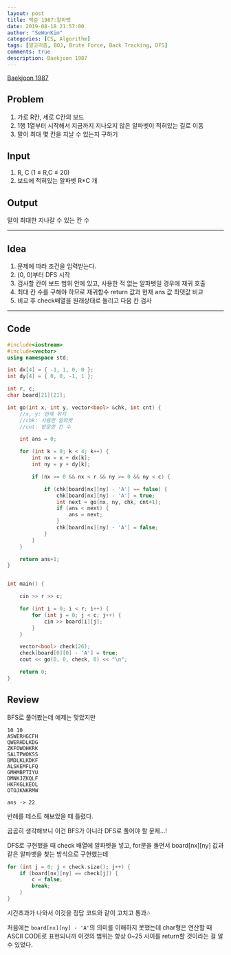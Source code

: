 ```yaml
---
layout: post
title: 백준 1987:알파벳
date: 2019-08-18 21:57:00
author: "SeWonKim"
categories: [CS, Algorithm]
tags: [알고리즘, BOJ, Brute Force, Back Tracking, DFS]
comments: true
description: Baekjoon 1987
---
```


[Baekjoon 1987](https://www.acmicpc.net/problem/1987)

## Problem

1. 가로 R칸, 세로 C칸의 보드
2. 1행 1열부터 시작해서 지금까지 지나오지 않은 알파벳이 적혀있는 길로 이동
3. 말이 최대 몇 칸을 지날 수 있는지 구하기

## Input

1. R, C (1 ≤ R,C ≤ 20)
2. 보드에 적혀있는 알파벳 R\*C 개

## Output

말이 최대한 지나갈 수 있는 칸 수

---

## Idea

1. 문제에 따라 조건을 입력받는다.
2. (0, 0)부터 DFS 시작
3. 검사할 칸이 보드 범위 안에 있고, 사용한 적 없는 알파벳일 경우에 재귀 호출
4. 최대 칸 수를 구해야 하므로 재귀함수 return 값과 현재 ans 값 최댓값 비교
5. 비교 후 check배열을 원래상태로 돌리고 다음 칸 검사

---

## Code

```cpp
#include<iostream>
#include<vector>
using namespace std;

int dx[4] = { -1, 1, 0, 0 };
int dy[4] = { 0, 0, -1, 1 };

int r, c;
char board[21][21];

int go(int x, int y, vector<bool> &chk, int cnt) {
	//x, y: 현재 위치
	//chk: 사용한 알파벳
	//cnt: 방문한 칸 수

	int ans = 0;

	for (int k = 0; k < 4; k++) {
		int nx = x + dx[k];
		int ny = y + dy[k];

		if (nx >= 0 && nx < r && ny >= 0 && ny < c) {

			if (chk[board[nx][ny] - 'A'] == false) {
				chk[board[nx][ny] - 'A'] = true;
				int next = go(nx, ny, chk, cnt+1);
				if (ans < next) {
					ans = next;
				}
				chk[board[nx][ny] - 'A'] = false;
			}
		}
	}

	return ans+1;
}


int main() {

	cin >> r >> c;

	for (int i = 0; i < r; i++) {
		for (int j = 0; j < c; j++) {
			cin >> board[i][j];
		}
	}

	vector<bool> check(26);
	check[board[0][0] - 'A'] = true;
	cout << go(0, 0, check, 0) << "\n";

	return 0;
}
```

## Review

BFS로 풀어봤는데 예제는 맞았지만

```
10 10
ASWERHGCFH
QWERHDLKDG
ZKFOWOHKRK
SALTPWOKSS
BMDLKLKDKF
ALSKEMFLFQ
GMHMBPTIYU
DMNKJZKQLF
HKFKGLKEOL
OTOJKNKRMW

ans -> 22
```

반례를 테스트 해보았을 때 틀렸다.

곰곰히 생각해보니 이건 BFS가 아니라 DFS로 풀어야 할 문제...!

DFS로 구현했을 때 check 배열에 알파벳을 넣고, for문을 돌면서 board[nx][ny] 값과 같은 알파벳을 찾는 방식으로 구현했는데

```cpp
for (int j = 0; j < check.size(); j++) {
	if (board[nx][ny] == check[j]) {
		c = false;
		break;
	}
}
```

시간초과가 나와서 이것을 정답 코드와 같이 고치고 통과🎶

처음에는 `board[nx][ny] - 'A'`의 의미를 이해하지 못했는데 char형은 연산할 때 ASCII CODE로 표현되니까
이것의 범위는 항상 0~25 사이를 return할 것이라는 걸 알 수 있었다.
